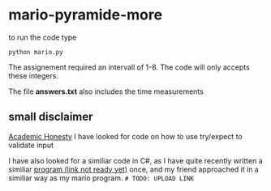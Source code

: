 # mario-pyramide-more

to run the code type

```terminal
python mario.py
```

The assignement required an intervall of 1-8. The code will only accepts these integers.

The file **answers.txt** also includes the time measurements

## small disclaimer

[Academic Honesty](https://cs50.harvard.edu/x/2020/honesty/)
I have looked for code on how to use try/expect to validate input

I have also looked for a similiar code in C#, as I have quite recently written a similiar [program (link not ready yet)](https://google.com) once, and my friend approached it in a similiar way as my mario program.
    `# TODO: UPLOAD LINK`
